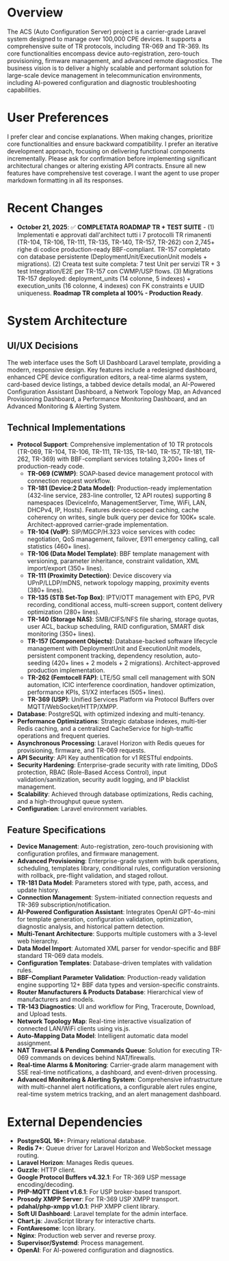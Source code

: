 # Overview
The ACS (Auto Configuration Server) project is a carrier-grade Laravel system designed to manage over 100,000 CPE devices. It supports a comprehensive suite of TR protocols, including TR-069 and TR-369. Its core functionalities encompass device auto-registration, zero-touch provisioning, firmware management, and advanced remote diagnostics. The business vision is to deliver a highly scalable and performant solution for large-scale device management in telecommunication environments, including AI-powered configuration and diagnostic troubleshooting capabilities.

# User Preferences
I prefer clear and concise explanations. When making changes, prioritize core functionalities and ensure backward compatibility. I prefer an iterative development approach, focusing on delivering functional components incrementally. Please ask for confirmation before implementing significant architectural changes or altering existing API contracts. Ensure all new features have comprehensive test coverage. I want the agent to use proper markdown formatting in all its responses.

# Recent Changes
- **October 21, 2025**: ✅ **COMPLETATA ROADMAP TR + TEST SUITE** - (1) Implementati e approvati dall'architect tutti i 7 protocolli TR rimanenti (TR-104, TR-106, TR-111, TR-135, TR-140, TR-157, TR-262) con 2,745+ righe di codice production-ready BBF-compliant. TR-157 completato con database persistente (DeploymentUnit/ExecutionUnit models + migrations). (2) Creata test suite completa: 7 test Unit per servizi TR + 3 test Integration/E2E per TR-157 con CWMP/USP flows. (3) Migrations TR-157 deployed: deployment_units (14 colonne, 5 indexes) + execution_units (16 colonne, 4 indexes) con FK constraints e UUID uniqueness. **Roadmap TR completa al 100% - Production Ready**.

# System Architecture

## UI/UX Decisions
The web interface uses the Soft UI Dashboard Laravel template, providing a modern, responsive design. Key features include a redesigned dashboard, enhanced CPE device configuration editors, a real-time alarms system, card-based device listings, a tabbed device details modal, an AI-Powered Configuration Assistant Dashboard, a Network Topology Map, an Advanced Provisioning Dashboard, a Performance Monitoring Dashboard, and an Advanced Monitoring & Alerting System.

## Technical Implementations
- **Protocol Support**: Comprehensive implementation of 10 TR protocols (TR-069, TR-104, TR-106, TR-111, TR-135, TR-140, TR-157, TR-181, TR-262, TR-369) with BBF-compliant services totaling 3,200+ lines of production-ready code.
  - **TR-069 (CWMP)**: SOAP-based device management protocol with connection request workflow.
  - **TR-181 (Device:2 Data Model)**: Production-ready implementation (432-line service, 283-line controller, 12 API routes) supporting 8 namespaces (DeviceInfo, ManagementServer, Time, WiFi, LAN, DHCPv4, IP, Hosts). Features device-scoped caching, cache coherency on writes, single bulk query per device for 100K+ scale. Architect-approved carrier-grade implementation.
  - **TR-104 (VoIP)**: SIP/MGCP/H.323 voice services with codec negotiation, QoS management, failover, E911 emergency calling, call statistics (460+ lines).
  - **TR-106 (Data Model Template)**: BBF template management with versioning, parameter inheritance, constraint validation, XML import/export (350+ lines).
  - **TR-111 (Proximity Detection)**: Device discovery via UPnP/LLDP/mDNS, network topology mapping, proximity events (380+ lines).
  - **TR-135 (STB Set-Top Box)**: IPTV/OTT management with EPG, PVR recording, conditional access, multi-screen support, content delivery optimization (280+ lines).
  - **TR-140 (Storage NAS)**: SMB/CIFS/NFS file sharing, storage quotas, user ACL, backup scheduling, RAID configuration, SMART disk monitoring (350+ lines).
  - **TR-157 (Component Objects)**: Database-backed software lifecycle management with DeploymentUnit and ExecutionUnit models, persistent component tracking, dependency resolution, auto-seeding (420+ lines + 2 models + 2 migrations). Architect-approved production implementation.
  - **TR-262 (Femtocell FAP)**: LTE/5G small cell management with SON automation, ICIC interference coordination, handover optimization, performance KPIs, S1/X2 interfaces (505+ lines).
  - **TR-369 (USP)**: Unified Services Platform via Protocol Buffers over MQTT/WebSocket/HTTP/XMPP.
- **Database**: PostgreSQL with optimized indexing and multi-tenancy.
- **Performance Optimizations**: Strategic database indexes, multi-tier Redis caching, and a centralized CacheService for high-traffic operations and frequent queries.
- **Asynchronous Processing**: Laravel Horizon with Redis queues for provisioning, firmware, and TR-069 requests.
- **API Security**: API Key authentication for v1 RESTful endpoints.
- **Security Hardening**: Enterprise-grade security with rate limiting, DDoS protection, RBAC (Role-Based Access Control), input validation/sanitization, security audit logging, and IP blacklist management.
- **Scalability**: Achieved through database optimizations, Redis caching, and a high-throughput queue system.
- **Configuration**: Laravel environment variables.

## Feature Specifications
- **Device Management**: Auto-registration, zero-touch provisioning with configuration profiles, and firmware management.
- **Advanced Provisioning**: Enterprise-grade system with bulk operations, scheduling, templates library, conditional rules, configuration versioning with rollback, pre-flight validation, and staged rollout.
- **TR-181 Data Model**: Parameters stored with type, path, access, and update history.
- **Connection Management**: System-initiated connection requests and TR-369 subscription/notification.
- **AI-Powered Configuration Assistant**: Integrates OpenAI GPT-4o-mini for template generation, configuration validation, optimization, diagnostic analysis, and historical pattern detection.
- **Multi-Tenant Architecture**: Supports multiple customers with a 3-level web hierarchy.
- **Data Model Import**: Automated XML parser for vendor-specific and BBF standard TR-069 data models.
- **Configuration Templates**: Database-driven templates with validation rules.
- **BBF-Compliant Parameter Validation**: Production-ready validation engine supporting 12+ BBF data types and version-specific constraints.
- **Router Manufacturers & Products Database**: Hierarchical view of manufacturers and models.
- **TR-143 Diagnostics**: UI and workflow for Ping, Traceroute, Download, and Upload tests.
- **Network Topology Map**: Real-time interactive visualization of connected LAN/WiFi clients using vis.js.
- **Auto-Mapping Data Model**: Intelligent automatic data model assignment.
- **NAT Traversal & Pending Commands Queue**: Solution for executing TR-069 commands on devices behind NAT/firewalls.
- **Real-time Alarms & Monitoring**: Carrier-grade alarm management with SSE real-time notifications, a dashboard, and event-driven processing.
- **Advanced Monitoring & Alerting System**: Comprehensive infrastructure with multi-channel alert notifications, a configurable alert rules engine, real-time system metrics tracking, and an alert management dashboard.

# External Dependencies
- **PostgreSQL 16+**: Primary relational database.
- **Redis 7+**: Queue driver for Laravel Horizon and WebSocket message routing.
- **Laravel Horizon**: Manages Redis queues.
- **Guzzle**: HTTP client.
- **Google Protocol Buffers v4.32.1**: For TR-369 USP message encoding/decoding.
- **PHP-MQTT Client v1.6.1**: For USP broker-based transport.
- **Prosody XMPP Server**: For TR-369 USP XMPP transport.
- **pdahal/php-xmpp v1.0.1**: PHP XMPP client library.
- **Soft UI Dashboard**: Laravel template for the admin interface.
- **Chart.js**: JavaScript library for interactive charts.
- **FontAwesome**: Icon library.
- **Nginx**: Production web server and reverse proxy.
- **Supervisor/Systemd**: Process management.
- **OpenAI**: For AI-powered configuration and diagnostics.
